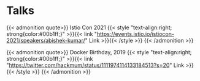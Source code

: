 # Talks


{{< admonition quote>}}
Istio Con 2021 {{< style "text-align:right; strong{color:#00b1ff;}" >}}{{< link "https://events.istio.io/istiocon-2021/speakers/abishek-kumar/" Link >}}{{< /style >}}
{{< /admonition >}}

{{< admonition quote>}}
Docker Birthday, 2019 {{< style "text-align:right; strong{color:#00b1ff;}" >}}{{< link "https://twitter.com/hackmum/status/1111974114133184513?s=20" Link >}}{{< /style >}}
{{< /admonition >}}

